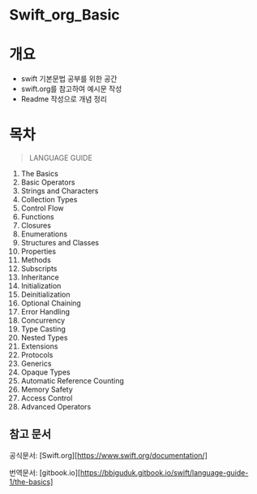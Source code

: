 # Swift_org_Basic

# 개요
- swift 기본문법 공부를 위한 공간
- swift.org를 참고하여 예시문 작성
- Readme 작성으로 개념 정리


# 목차
> LANGUAGE GUIDE 
1. The Basics
2. Basic Operators
3. Strings and Characters
4. Collection Types
5. Control Flow
6. Functions
7. Closures
8. Enumerations
9. Structures and Classes
10. Properties
11. Methods
12. Subscripts
13. Inheritance
14. Initialization
15. Deinitialization
16. Optional Chaining
17. Error Handling
18. Concurrency
19. Type Casting
20. Nested Types
21. Extensions
22. Protocols
23. Generics
24. Opaque Types
25. Automatic Reference Counting
26. Memory Safety
27. Access Control
28. Advanced Operators

## 참고 문서
공식문서: [Swift.org][https://www.swift.org/documentation/]

번역문서: [gitbook.io][https://bbiguduk.gitbook.io/swift/language-guide-1/the-basics]

